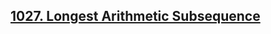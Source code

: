 ## [1027. Longest Arithmetic Subsequence](https://leetcode.com/problems/longest-arithmetic-subsequence/)
